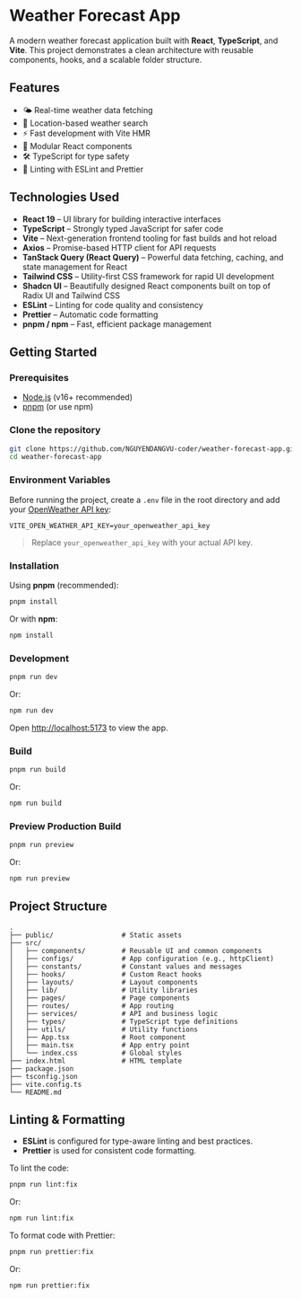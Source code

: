 # Weather Forecast App

A modern weather forecast application built with **React**, **TypeScript**, and **Vite**. This project demonstrates a clean architecture with reusable components, hooks, and a scalable folder structure.

## Features

- 🌤️ Real-time weather data fetching
- 📍 Location-based weather search
- ⚡ Fast development with Vite HMR
- 🧩 Modular React components
- 🛠️ TypeScript for type safety
- 🧹 Linting with ESLint and Prettier

## Technologies Used

- **React 19** – UI library for building interactive interfaces
- **TypeScript** – Strongly typed JavaScript for safer code
- **Vite** – Next-generation frontend tooling for fast builds and hot reload
- **Axios** – Promise-based HTTP client for API requests
- **TanStack Query (React Query)** – Powerful data fetching, caching, and state management for React
- **Tailwind CSS** – Utility-first CSS framework for rapid UI development
- **Shadcn UI** – Beautifully designed React components built on top of Radix UI and Tailwind CSS
- **ESLint** – Linting for code quality and consistency
- **Prettier** – Automatic code formatting
- **pnpm / npm** – Fast, efficient package management

## Getting Started

### Prerequisites

- [Node.js](https://nodejs.org/) (v16+ recommended)
- [pnpm](https://pnpm.io/) (or use npm)

### Clone the repository

```sh
git clone https://github.com/NGUYENDANGVU-coder/weather-forecast-app.git
cd weather-forecast-app
```

### Environment Variables

Before running the project, create a `.env` file in the root directory and add your [OpenWeather API key](https://openweathermap.org/api):

```env
VITE_OPEN_WEATHER_API_KEY=your_openweather_api_key
```

> Replace `your_openweather_api_key` with your actual API key.

### Installation

Using **pnpm** (recommended):

```sh
pnpm install
```

Or with **npm**:

```sh
npm install
```

### Development

```sh
pnpm run dev
```
Or:
```sh
npm run dev
```

Open [http://localhost:5173](http://localhost:5173) to view the app.

### Build

```sh
pnpm run build
```
Or:
```sh
npm run build
```

### Preview Production Build

```sh
pnpm run preview
```
Or:
```sh
npm run preview
```

## Project Structure

```
.
├── public/                 # Static assets
├── src/
│   ├── components/         # Reusable UI and common components
│   ├── configs/            # App configuration (e.g., httpClient)
│   ├── constants/          # Constant values and messages
│   ├── hooks/              # Custom React hooks
│   ├── layouts/            # Layout components
│   ├── lib/                # Utility libraries
│   ├── pages/              # Page components
│   ├── routes/             # App routing
│   ├── services/           # API and business logic
│   ├── types/              # TypeScript type definitions
│   ├── utils/              # Utility functions
│   ├── App.tsx             # Root component
│   ├── main.tsx            # App entry point
│   └── index.css           # Global styles
├── index.html              # HTML template
├── package.json
├── tsconfig.json
├── vite.config.ts
└── README.md
```

## Linting & Formatting

- **ESLint** is configured for type-aware linting and best practices.
- **Prettier** is used for consistent code formatting.

To lint the code:

```sh
pnpm run lint:fix
```
Or:
```sh
npm run lint:fix
```

To format code with Prettier:

```sh
pnpm run prettier:fix
```
Or:
```sh
npm run prettier:fix
```